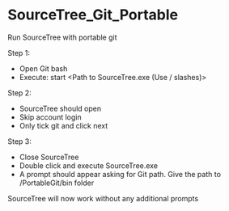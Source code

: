 # SourceTree_Git_Portable
Run SourceTree with portable git

Step 1:
- Open Git bash
- Execute: start <Path to SourceTree.exe (Use / slashes)>

Step 2:
- SourceTree should open
- Skip account login
- Only tick git and click next

Step 3:
- Close SourceTree
- Double click and execute SourceTree.exe
- A prompt should appear asking for Git path. Give the path to /PortableGit/bin folder

SourceTree will now work without any additional prompts
